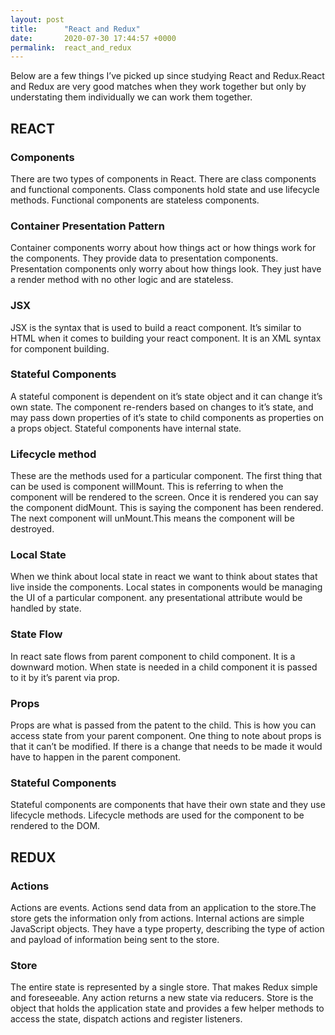 ```yaml
---
layout: post
title:      "React and Redux"
date:       2020-07-30 17:44:57 +0000
permalink:  react_and_redux
---
```



Below are a few things I’ve picked up since studying React and Redux.React and Redux are very good matches when they work together but only by understating them individually we can work them together.

## REACT
### Components

There are two types of components in React. There are class components and functional components. Class components hold state and use lifecycle methods. Functional components are stateless components.

### Container Presentation Pattern

Container components worry about how things act or how things work for the components. They provide data to presentation components. Presentation components only worry about how things look. They just have a render method with no other logic and are stateless.

### JSX
JSX is the syntax that is used to build a react component. It’s similar to HTML when it comes to building your react component. It is an XML syntax for component building.

### Stateful Components

A stateful component is dependent on it’s state object and it can change it’s own state. The component re-renders based on changes to it’s state, and may pass down properties of it’s state to child components as properties on a props object. Stateful components have internal state.

### Lifecycle method

These are the methods used for a particular component. The first thing that can be used is component willMount. This is referring to when the component will be rendered to the screen. Once it is rendered you can say the component didMount. This is saying the component has been rendered. The next component will unMount.This means the component will be destroyed.

### Local State

When we think about local state in react we want to think about states that live inside the components. Local states in components would be managing the UI of a particular component. any presentational attribute would be handled by state.

### State Flow

In react sate flows from parent component to child component. It is a downward motion. When state is needed in a child component it is passed to it by it’s parent via prop.

### Props

Props are what is passed from the patent to the child. This is how you can access state from your parent component. One thing to note about props is that it can’t be modified. If there is a change that needs to be made it would have to happen in the parent component.

### Stateful Components

Stateful components are components that have their own state and they use lifecycle methods. Lifecycle methods are used for the component to be rendered to the DOM.

## REDUX
### Actions

Actions are events. Actions send data from an application to the store.The store gets the information only from actions. Internal actions are simple JavaScript objects. They have a type property, describing the type of action and payload of information being sent to the store.

### Store

The entire state is represented by a single store. That makes Redux simple and foreseeable. Any action returns a new state via reducers. Store is the object that holds the application state and provides a few helper methods to access the state, dispatch actions and register listeners.
